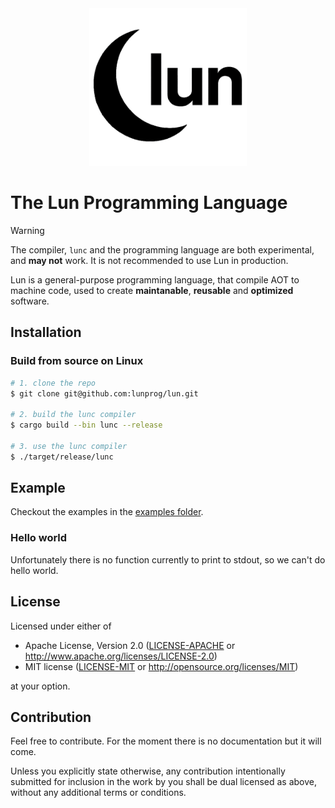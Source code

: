 <div align="center">
  <picture>
    <!-- white logo for dark mode -->
    <source
      srcset="https://raw.githubusercontent.com/lunprog/lun/main/logo/logo_no_bg_white.png"
      media="(prefers-color-scheme: dark)"
    >
    <!-- black logo for light mode (fallback) -->
    <img
      src="https://raw.githubusercontent.com/lunprog/lun/main/logo/logo_no_bg_black.png"
      alt="The Lun Programming Language"
      style="width: 50%;"
    >
  </picture>
</div>

# The Lun Programming Language

> [!WARNING]
> The compiler, `lunc` and the programming language are both experimental, and
> **may not** work. It is not recommended to use Lun in production.

Lun is a general-purpose programming language, that compile AOT to machine code,
used to create **maintanable**, **reusable** and **optimized** software.

## Installation

### Build from source on Linux

```bash
# 1. clone the repo
$ git clone git@github.com:lunprog/lun.git

# 2. build the lunc compiler
$ cargo build --bin lunc --release

# 3. use the lunc compiler
$ ./target/release/lunc
```

## Example

Checkout the examples in the [examples folder].

### Hello world

Unfortunately there is no function currently to print to stdout, so we can't do
hello world.

[examples folder]: examples/

## License

Licensed under either of
 * Apache License, Version 2.0 ([LICENSE-APACHE](LICENSE-APACHE) or http://www.apache.org/licenses/LICENSE-2.0)
 * MIT license ([LICENSE-MIT](LICENSE-MIT) or http://opensource.org/licenses/MIT)

at your option.

## Contribution

Feel free to contribute. For the moment there is no documentation but it will come.

Unless you explicitly state otherwise, any contribution intentionally submitted
for inclusion in the work by you shall be dual licensed as above, without any
additional terms or conditions.

